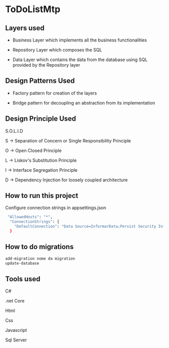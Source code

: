 # ToDoListMtp


## Layers used


- Business Layer which implements all the business functionalities

- Repository Layer which composes the SQL 

- Data Layer which contains the data from the database using SQL provided by the
  Repository layer


## Design Patterns Used


- Factory pattern for creation of the layers

- Bridge pattern for decoupling an abstraction from its implementation

## Design Principle Used

S.O.L.I.D 

S -> Separation of Concern or Single Responsibility Principle

O -> Open Closed Principle

L -> Liskov's Substitution Principle

I -> Interface Segregation Principle

D -> Dependency Injection for loosely coupled architecture


## How to run this project

Configure connection strings in appsettings.json
```sh
 "AllowedHosts": "*",
  "ConnectionStrings": {
    "DefaultConnection": "Data Source=InformarData;Persist Security Info=True;User ID=Informar use; Initial Catalog= NomdeDB; Password=Informar senha"
  }

```
## How to do migrations

```sh
add-migration nome da migration
update-database
```
## Tools used

C#

.net Core

Html

Css

Javascript

Sql Server
